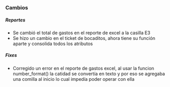 <h3>Cambios</h3>
<h5>Reportes</h5>
<ul>
    <li>Se cambió el total de gastos en el reporte de excel a la casilla E3</li>
    <li>Se hizo un cambio en el ticket de bocaditos, ahora tiene su función aparte y consolida todos los atributos</li>
</ul>

<h5>Fixes</h5>
<ul>
    <li>Corregido un error en el reporte de gastos excel, al usar la funcion number_format() la catidad se convertía en texto y por eso se agregaba una comilla al inicio lo cual impedía poder operar con ella</li>
</ul>